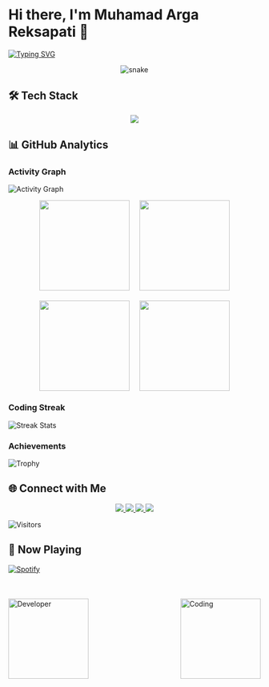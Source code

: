 # Hi there, I'm Muhamad Arga Reksapati 👋

[![Typing SVG](https://readme-typing-svg.demolab.com?font=Fira+Code&pause=1000&color=00F728&width=435&lines=Full+Stack+Developer;Open+Source+Contributor;Tech+Enthusiast)](https://git.io/typing-svg)

<div align="center">
  <img src="https://raw.githubusercontent.com/argareksapati/argareksapati/main/dist/github-snake.svg" alt="snake" />
</div>

## 🛠 Tech Stack

<p align="center">
  <img src="https://skillicons.dev/icons?i=js,ts,nodejs,react,nextjs,py,django,aws,docker,postgres,mongodb,redis,git,github,linux,vscode,figma&perline=8" />
</p>

## 📊 GitHub Analytics

### Activity Graph
![Activity Graph](https://github-readme-activity-graph.vercel.app/graph?username=argareksapati&theme=react-dark&hide_border=true&area=true&custom_title=Contribution%20Timeline&color=00F728&line=00F728&point=FFFFFF)

<div align="center">
  <div style="display: flex; gap: 20px; justify-content: center">
    <img src="https://github-profile-summary-cards.vercel.app/api/cards/repos-per-language?username=argareksapati&theme=github_dark" height="180" />
    <img src="https://github-profile-summary-cards.vercel.app/api/cards/most-commit-language?username=argareksapati&theme=github_dark" height="180" />
  </div>
  
  <div style="display: flex; gap: 20px; justify-content: center; margin-top: 20px">
    <img src="https://github-profile-summary-cards.vercel.app/api/cards/stats?username=argareksapati&theme=github_dark" height="180" />
    <img src="https://github-profile-summary-cards.vercel.app/api/cards/productive-time?username=argareksapati&theme=github_dark&utcOffset=8" height="180" />
  </div>
</div>

### Coding Streak
![Streak Stats](https://github-readme-streak-stats.herokuapp.com?user=argareksapati&theme=neon-dark&hide_border=true&date_format=M%20j%5B%2C%20Y%5D&background=000000&stroke=00F728&ring=00F728&fire=00F728&currStreakLabel=00F728)

### Achievements
![Trophy](https://github-profile-trophy.vercel.app/?username=argareksapati&theme=onedark&no-frame=true&no-bg=true&margin-w=15&row=1&column=4)

## 🌐 Connect with Me

<p align="center">
  <a href="https://www.linkedin.com/in/muhamad-arga-reksapati-695a67323/">
    <img src="https://img.shields.io/badge/LinkedIn-0077B5?style=for-the-badge&logo=linkedin&logoColor=white" />
  </a>
  <a href="mailto:m.argareksapati21@gmail.com">
    <img src="https://img.shields.io/badge/Gmail-D14836?style=for-the-badge&logo=gmail&logoColor=white" />
  </a>
  <a href="https://instagram.com/argareksapati">
    <img src="https://img.shields.io/badge/Instagram-E4405F?style=for-the-badge&logo=instagram&logoColor=white" />
  </a>
  <a href="https://api.whatsapp.com/send?phone=6282126143306">
    <img src="https://img.shields.io/badge/WhatsApp-25D366?style=for-the-badge&logo=whatsapp&logoColor=white" />
  </a>
</p>

![Visitors](https://visitor-badge.laobi.icu/badge?page_id=argareksapati.argareksapati)

## 🎵 Now Playing

[![Spotify](https://spotify-github-profile.vercel.app/api/view?uid=31kzrwlqk4d3atvajgptyv3kyx5i&cover_image=true&theme=novatorem&bar_color=53b14f&bar_color_cover=false)](https://open.spotify.com/track/4GZwUfjP3e83Dq62NFWbVU)

<div style="margin-top:50px">
  <img align="right" alt="Coding" height="160px" src="https://media.giphy.com/media/qgQUggAC3Pfv687qPC/giphy.gif" />
  <img align="left" alt="Developer" height="160px" src="https://media.giphy.com/media/ZVik7pBtu9dNS/giphy.gif" />
</div>

